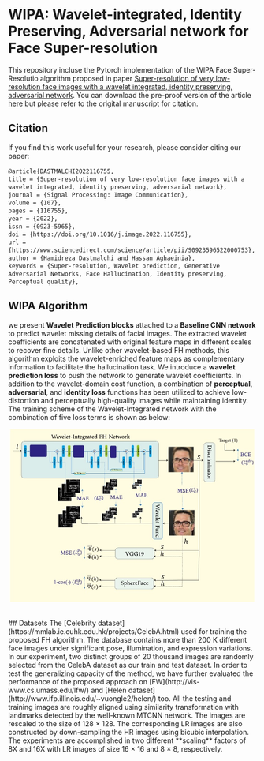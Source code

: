 # WIPA: Wavelet-integrated, Identity Preserving, Adversarial network for Face Super-resolution
This repository incluse the Pytorch implementation of the WIPA Face Super-Resolutio algorithm proposed in paper [Super-resolution of very low-resolution face images with a wavelet integrated, identity preserving, adversarial network](https://www.sciencedirect.com/science/article/abs/pii/S0923596522000753?dgcid=coauthor).
You can download the pre-proof version of the article [here](https://drive.google.com/file/d/1GHWiCcScPF1PK4xozoRf-88Rytom-kvl/view?usp=sharing) but  please refer to the origital manuscript for citation.
## Citation
If you find this work useful for your research, please consider citing our paper:
```
@article{DASTMALCHI2022116755,
title = {Super-resolution of very low-resolution face images with a wavelet integrated, identity preserving, adversarial network},
journal = {Signal Processing: Image Communication},
volume = {107},
pages = {116755},
year = {2022},
issn = {0923-5965},
doi = {https://doi.org/10.1016/j.image.2022.116755},
url = {https://www.sciencedirect.com/science/article/pii/S0923596522000753},
author = {Hamidreza Dastmalchi and Hassan Aghaeinia},
keywords = {Super-resolution, Wavelet prediction, Generative Adversarial Networks, Face Hallucination, Identity preserving, Perceptual quality},
```
## WIPA Algorithm
we present **Wavelet
Prediction blocks** attached to a **Baseline CNN network** to predict wavelet missing details of facial images. The
extracted wavelet coefficients are concatenated with original feature maps in different scales to recover fine
details. Unlike other wavelet-based FH methods, this algorithm exploits the wavelet-enriched feature maps as
complementary information to facilitate the hallucination task. We introduce a **wavelet prediction loss** to push
the network to generate wavelet coefficients. In addition to the wavelet-domain cost function, a combination of
**perceptual**, **adversarial**, and **identity loss** functions has been utilized to achieve low-distortion and perceptually
high-quality images while maintaining identity. The training scheme of the Wavelet-Integrated network with the combination of five loss terms is shown as below:
<p align="center">
  <img width="500" src="./block-diagram/WIPA-Training-Scheme.jpg">
</p>
<br/>
## Datasets
The [Celebrity dataset](https://mmlab.ie.cuhk.edu.hk/projects/CelebA.html) used for training the proposed FH algorithm. The database contains more than 200 K different face images under significant pose, illumination, and expression variations. In our experiment, two distinct groups of 20 thousand images are randomly selected from the CelebA dataset as our train and test dataset. In order to test the generalizing capacity of the method, we have further evaluated the performance of the proposed approach on [FW](http://vis-www.cs.umass.edu/lfw/) and [Helen dataset](http://www.ifp.illinois.edu/~vuongle2/helen/) too. All the testing and training images are roughly aligned using similarity transformation with landmarks detected by the well-known MTCNN network. The images are rescaled to the size of 128 × 128. The corresponding LR images are also constructed by down-sampling the HR images using bicubic interpolation. The experiments are accomplished in two different **scaling** factors of 8X and 16X with LR images of size 16 × 16 and 8 × 8, respectively.
